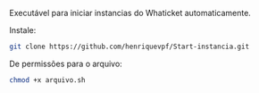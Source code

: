 Executável para iniciar instancias do Whaticket automaticamente.

Instale:

```bash
git clone https://github.com/henriquevpf/Start-instancia.git
```

De permissões para o arquivo:

```bash
chmod +x arquivo.sh
```

